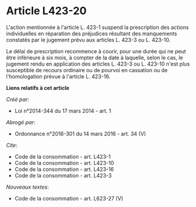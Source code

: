 # Article L423-20

L'action mentionnée à l'article L. 423-1 suspend la prescription des actions individuelles en réparation des préjudices
résultant des manquements constatés par le jugement prévu aux articles L. 423-3 ou L. 423-10. 

Le délai de prescription recommence à courir, pour une durée qui ne peut être inférieure à six mois, à compter de la date à
laquelle, selon le cas, le jugement rendu en application des articles L. 423-3 ou L. 423-10 n'est plus susceptible de recours
ordinaire ou de pourvoi en cassation ou de l'homologation prévue à l'article L. 423-16.

**Liens relatifs à cet article**

_Créé par_:

  - Loi n°2014-344 du 17 mars 2014 - art. 1

_Abrogé par_:

  - Ordonnance n°2016-301 du 14 mars 2016 - art. 34 (V)

_Cite_:

  - Code de la consommation - art. L423-1
  - Code de la consommation - art. L423-10
  - Code de la consommation - art. L423-16
  - Code de la consommation - art. L423-3

_Nouveaux textes_:

  - Code de la consommation - art. L623-27 (V)
